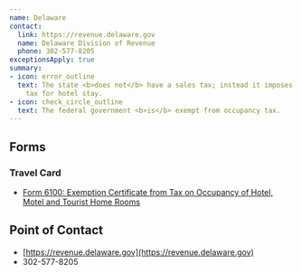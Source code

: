 ```yaml
---
name: Delaware
contact:
  link: https://revenue.delaware.gov
  name: Delaware Division of Revenue
  phone: 302-577-8205
exceptionsApply: true
summary:
- icon: error_outline
  text: The state <b>does not</b> have a sales tax; instead it imposes an occupancy
    tax for hotel stay.
- icon: check_circle_outline
  text: The federal government <b>is</b> exempt from occupancy tax.
---
```


## Forms

### Travel Card

* [Form 6100: Exemption Certificate from Tax on Occupancy of Hotel, Motel and Tourist Home Rooms](https://revenuefiles.delaware.gov/docs/6100.pdf)

## Point of Contact
- [https://revenue.delaware.gov](https://revenue.delaware.gov)
- 302-577-8205